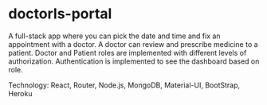 # doctorls-portal
 A full-stack app where you can pick the date and time and fix an appointment with a doctor. A doctor can review and prescribe medicine to a patient. Doctor and Patient roles are implemented with different levels of authorization. Authentication is implemented to see the dashboard based on role.
	
	
Technology:  React, Router, Node.js, MongoDB, Material-UI, BootStrap, Heroku
